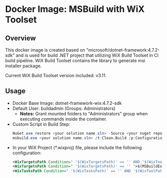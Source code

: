 
# Docker Image: MSBuild with WiX Toolset

## Overview
This docker image is created based on "microsoft/dotnet-framework:4.7.2-sdk" and is used for build .NET project that utilizing WiX Build Toolset in CI build pipeline. WiX Build Toolset contains the library to generate msi installer package. 

Current WiX Build Toolset version included: v3.11.

## Usage
* Docker Base Image: dotnet-framework-wix:4.7.2-sdk
* Default User: buildadmin (Groups: Administrators)
    * __Notes:__ Grant mounted folders to "Administrators" group when executing commands inside the container.
* Custom Script in Build Step:
    ```powershell
    NuGet.exe restore <your solution name.sln> -Source <your nuget repository url>
    msbuild.exe <your solution name.sln> /t:Clean,Build /p:Configuration=<your configuration name> /p:GenerateSerializationAssemblies=Off
    ```
* In your WiX Project (*.wixproj) file, please include the following configuration:
    ``` xml
    <WixTargetsPath Condition=" '$(WixTargetsPath)' == '' AND '$(WixToolPath)' != '' ">$(WixToolPath)\Wix.targets</WixTargetsPath>
    <WixTargetsPath Condition=" '$(WixTargetsPath)' == '' ">$(MSBuildExtensionsPath)\Microsoft\WiX\v3.x\Wix.targets</WixTargetsPath>
    <WixTasksPath Condition=" '$(WixTasksPath)' == '' AND '$(WixToolPath)' != '' ">$(WixToolPath)\WixTasks.dll</WixTasksPath>
    ```
